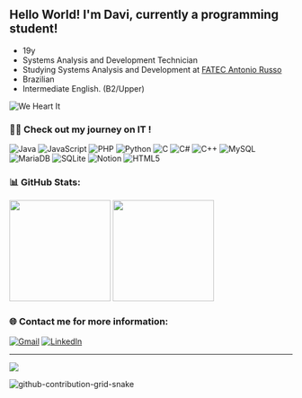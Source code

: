 
## Hello World! I'm Davi, currently a programming student!
- 19y
- Systems Analysis and Development Technician
- Studying Systems Analysis and Development at [FATEC Antonio Russo](https://www.fatecsaocaetano.edu.br/)
- Brazilian
- Intermediate English. (B2/Upper)

![We Heart It](https://github.com/user-attachments/assets/41723e34-8527-4bdb-bc03-ec153a32d5cb)


### 👨‍💻 Check out my journey on IT !
![Java](https://img.shields.io/badge/java-%23ED8B00.svg?style=for-the-badge&logo=openjdk&logoColor=white) ![JavaScript](https://img.shields.io/badge/javascript-%23323330.svg?style=for-the-badge&logo=javascript&logoColor=%23F7DF1E) ![PHP](https://img.shields.io/badge/php-%23777BB4.svg?style=for-the-badge&logo=php&logoColor=white) ![Python](https://img.shields.io/badge/python-3670A0?style=for-the-badge&logo=python&logoColor=ffdd54) ![C](https://img.shields.io/badge/c-%2300599C.svg?style=for-the-badge&logo=c&logoColor=white) ![C#](https://img.shields.io/badge/c%23-%23239120.svg?style=for-the-badge&logo=csharp&logoColor=white) ![C++](https://img.shields.io/badge/c++-%2300599C.svg?style=for-the-badge&logo=c%2B%2B&logoColor=white) ![MySQL](https://img.shields.io/badge/mysql-4479A1.svg?style=for-the-badge&logo=mysql&logoColor=white) ![MariaDB](https://img.shields.io/badge/MariaDB-003545?style=for-the-badge&logo=mariadb&logoColor=white) ![SQLite](https://img.shields.io/badge/sqlite-%2307405e.svg?style=for-the-badge&logo=sqlite&logoColor=white) ![Notion](https://img.shields.io/badge/Notion-%23000000.svg?style=for-the-badge&logo=notion&logoColor=white) ![HTML5](https://img.shields.io/badge/html5-%23E34F26.svg?style=for-the-badge&logo=html5&logoColor=white)

### 📊 GitHub Stats:
<div align="left">
  <img height="180em" src="https://github-readme-stats.vercel.app/api?username=Dav1A1res&theme=radical&hide_border=true&include_all_commits=false&count_private=false"/>
  <img height="180em" src="https://github-readme-stats.vercel.app/api/top-langs/?username=Dav1A1res&layout=compact&theme=radical&hide_border=true"/>
</div>

### 🌐 Contact me for more information:
[![Gmail](https://img.shields.io/badge/Gmail-D14836?style=for-the-badge&logo=gmail&logoColor=white)](mailto:dvcastanho@gmail.com) 
[![LinkedIn](https://img.shields.io/badge/linkedin-%230077B5.svg?style=for-the-badge&logo=linkedin&logoColor=white)](https://www.linkedin.com/in/davi-castanho-043b15240/)


---
![](https://komarev.com/ghpvc/?username=Dav1A1res&color=F24194)
<!-- Proudly created with GPRM ( https://gprm.itsvg.in ) -->
![github-contribution-grid-snake](https://github.com/user-attachments/assets/e78c200f-d747-4bc2-bca8-39f9397930be)
<svg viewBox="-16 -32 880 192" width="880" height="192" xmlns="http://www.w3.org/2000/svg">

